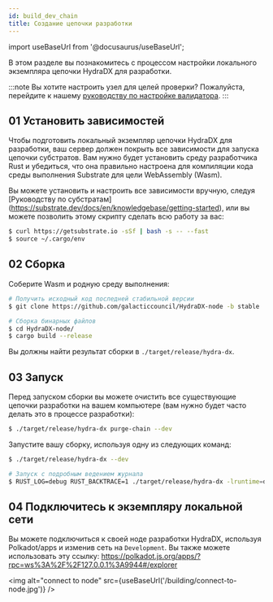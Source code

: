 ```yaml
---
id: build_dev_chain
title: Создание цепочки разработки
---
```


import useBaseUrl from '@docusaurus/useBaseUrl';

В этом разделе вы познакомитесь с процессом настройки локального экземпляра цепочки HydraDX для разработки. 

:::note
Вы хотите настроить узел для целей проверки? Пожалуйста, перейдите к нашему [руководству по настройке валидатора](/node_setup).
:::

## 01 Установить зависимостей

Чтобы подготовить локальный экземпляр цепочки HydraDX для разработки, ваш сервер должен покрыть все зависимости для запуска цепочки субстратов. Вам нужно будет установить среду разработчика Rust и убедиться, что она правильно настроена для компиляции кода среды выполнения Substrate для цели WebAssembly (Wasm).

Вы можете установить и настроить все зависимости вручную, следуя [Руководству по субстратам] (https://substrate.dev/docs/en/knowledgebase/getting-started), или вы можете позволить этому скрипту сделать всю работу за вас:

```bash
$ curl https://getsubstrate.io -sSf | bash -s -- --fast
$ source ~/.cargo/env
```

## 02 Сборка

Соберите Wasm и родную среду выполнения:

```bash
# Получить исходный код последней стабильной версии
$ git clone https://github.com/galacticcouncil/HydraDX-node -b stable

# Сборка бинарных файлов
$ cd HydraDX-node/
$ cargo build --release
```

Вы должны найти результат сборки в `./target/release/hydra-dx`.

## 03 Запуск

Перед запуском сборки вы можете очистить все существующие цепочки разработки на вашем компьютере (вам нужно будет часто делать это в процессе разработки):

```bash
$ ./target/release/hydra-dx purge-chain --dev
```

Запустите вашу сборку, используя одну из следующих команд:

```bash
$ ./target/release/hydra-dx --dev

# Запуск с подробным ведением журнала
$ RUST_LOG=debug RUST_BACKTRACE=1 ./target/release/hydra-dx -lruntime=debug --dev
```

## 04 Подключитесь к экземпляру локальной сети

Вы можете подключиться к своей ноде разработки HydraDX, используя Polkadot/apps и изменив сеть на `Development`. Вы также можете использовать эту ссылку:
https://polkadot.js.org/apps/?rpc=ws%3A%2F%2F127.0.0.1%3A9944#/explorer

<img alt="connect to node" src={useBaseUrl('/building/connect-to-node.jpg')} />
